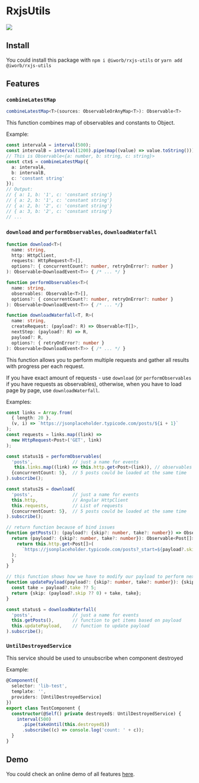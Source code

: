 # RxjsUtils

![](https://img.shields.io/badge/license-MIT-blue.svg)

## Install

You could install this package with `npm i @iworb/rxjs-utils` or `yarn add @iworb/rxjs-utils` 

## Features

### `combineLatestMap`

```typescript
combineLatestMap<T>(sources: ObservableOrAnyMap<T>): Observable<T>
```

This function combines map of observables and constants to Object.

Example:

```typescript
const intervalA = interval(500);
const intervalB = interval(1200).pipe(map((value) => value.toString()));
// This is Observable<{a: number, b: string, c: string}>
const ctx$ = combineLatestMap({
  a: intervalA,
  b: intervalB,
  c: 'constant string'
});
// Output:
// { a: 1, b: '1', c: 'constant string'}
// { a: 2, b: '1', c: 'constant string'}
// { a: 2, b: '2', c: 'constant string'}
// { a: 3, b: '2', c: 'constant string'}
// ...
```

### `download` and `performObservables`, `downloadWaterfall`

```typescript
function download<T>(
  name: string,
  http: HttpClient,
  requests: HttpRequest<T>[],
  options?: { concurrentCount?: number, retryOnError?: number }
): Observable<DownloadEvent<T>> { /* ... */ }

function performObservables<T>(
  name: string,
  observables: Observable<T>[],
  options?: { concurrentCount?: number, retryOnError?: number }
): Observable<DownloadEvent<T>> { /* ... */}

function downloadWaterfall<T, R>(
  name: string,
  createRequest: (payload?: R) => Observable<T[]>,
  nextStep: (payload?: R) => R,
  payload?: R,
  options?: { retryOnError?: number }
): Observable<DownloadEvent<T>> { /* ... */ }
```

This function allows you to perform multiple requests and gather all results with progress per each request.

If you have exact amount of requests - use `download` (or `performObservables` if you have requests as observables), otherwise, when you have to load page by page, use `downloadWaterfall`.

Examples:

```typescript
const links = Array.from(
  { length: 20 },
  (v, i) => `https://jsonplaceholder.typicode.com/posts/${i + 1}`
);
const requests = links.map((link) =>
  new HttpRequest<Post>('GET', link)
);

const status1$ = performObservables(
  'posts',               // just a name for events
   this.links.map((link) => this.http.get<Post>(link)), // observables
  {concurrentCount: 5},  // 5 posts could be loaded at the same time
).subscribe();

const status2$ = download(
  'posts',               // just a name for events
  this.http,             // Angular HttpClient
  this.requests,         // List of requests
  {concurrentCount: 5},  // 5 posts could be loaded at the same time
).subscribe();
```

```typescript
// return function because of bind issues
function getPosts(): (payload?: {skip?: number, take?: number}) => Observable<Post[]> {
  return (payload?: {skip?: number, take?: number}): Observable<Post[]> => {
    return this.http.get<Post[]>(
      `https://jsonplaceholder.typicode.com/posts?_start=${payload?.skip ?? 0}&_limit=${payload?.take ?? 5}`
  );
  }
}

// this function shows how we have to modify our payload to perform next request
function updatePayload(payload?: {skip?: number, take?: number}): {skip?: number, take?: number} {
  const take = payload?.take ?? 5;
  return {skip: (payload?.skip ?? 0) + take, take};
}

const status$ = downloadWaterfall(
  'posts',               // just a name for events
  this.getPosts(),       // function to get items based on payload
  this.updatePayload,    // function to update payload
).subscribe();
```

### `UntilDestroyedService`

This service should be used to unsubscribe when component destroyed

Example:

```typescript
@Component({
  selector: 'lib-test',
  template: '',
  providers: [UntilDestroyedService]
})
export class TestComponent {
  constructor(@Self() private destroyed$: UntilDestroyedService) {
    interval(500)
      .pipe(takeUntil(this.destroyed$))
      .subscribe((c) => console.log('count: ' + c));
  }
}
```

## Demo

You could check an online demo of all features [here](https://iworb.github.io/rxjs-utils/).
